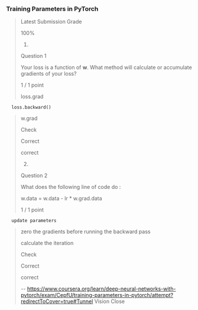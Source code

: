 ### Training Parameters in PyTorch
> 
> Latest Submission Grade
> 
> 100%
> 
> 1.
> 
> Question 1
> 
> Your loss is a function of **w**. What method will calculate or accumulate gradients of your loss?
> 
> 1 / 1 point
> 
>  loss.grad 
> 

      loss.backward() 
> 
>  w.grad 
> 
> Check
> 
> Correct
> 
> correct
> 
> 2.
> 
> Question 2
> 
> What does the following line of code do :
> 
> w.data = w.data - lr * w.grad.data
> 
> 1 / 1 point
> 

      update parameters 
> 
>  zero the gradients before running the backward pass 
> 
>  calculate the iteration 
> 
> Check
> 
> Correct
> 
> correct
>
> -- https://www.coursera.org/learn/deep-neural-networks-with-pytorch/exam/CepfU/training-parameters-in-pytorch/attempt?redirectToCover=true#Tunnel Vision Close
